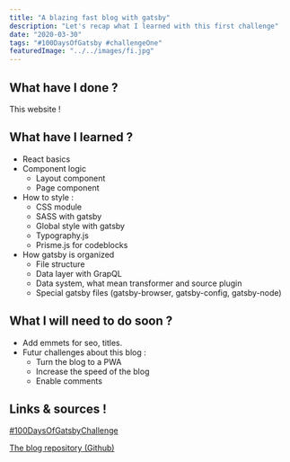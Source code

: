 ```yaml
---
title: "A blazing fast blog with gatsby"
description: "Let's recap what I learned with this first challenge"
date: "2020-03-30"
tags: "#100DaysOfGatsby #challengeOne"
featuredImage: "../../images/fi.jpg"
---
```


## What have I done ?

This website !

## What have I learned ?

- React basics
- Component logic
  - Layout component
  - Page component
- How to style :
  - CSS module
  - SASS with gatsby
  - Global style with gatsby
  - Typography.js
  - Prisme.js for codeblocks
- How gatsby is organized
  - File structure
  - Data layer with GrapQL
  - Data system, what mean transformer and source plugin
  - Special gatsby files (gatsby-browser, gatsby-config, gatsby-node)

## What I will need to do soon ?

- Add emmets for seo, titles.
- Futur challenges about this blog :
  - Turn the blog to a PWA
  - Increase the speed of the blog
  - Enable comments

## Links & sources !

[#100DaysOfGatsbyChallenge](https://www.gatsbyjs.org/blog/tags/100-days-of-gatsby)

[The blog repository (Github)](https://github.com/MathisBarre/gatsby-start-blog)